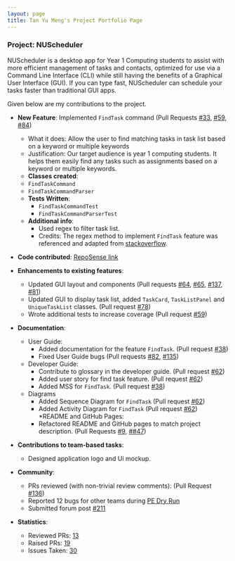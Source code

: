 ```yaml
---
layout: page
title: Tan Yu Meng's Project Portfolio Page
---
```

### Project: NUScheduler
NUScheduler is a desktop app for Year 1 Computing students to assist with more efficient management of tasks and contacts,
optimized for use via a Command Line Interface (CLI) while still having the benefits of a Graphical User Interface (GUI).
If you can type fast, NUScheduler can schedule your tasks faster than traditional GUI apps.

Given below are my contributions to the project.

* **New Feature**: Implemented `FindTask` command (Pull Requests [#33](https://github.com/AY2122S2-CS2103-F11-4/tp/pull/33), [#59](https://github.com/AY2122S2-CS2103-F11-4/tp/pull/59), [#84](https://github.com/AY2122S2-CS2103-F11-4/tp/pull/84))
    * What it does: Allow the user to find matching tasks in task list based on a keyword or multiple keywords
    * Justification: Our target audience is year 1 computing students. It helps them easily find any tasks such as assignments based on a keyword or multiple keywords. 
    * **Classes created**:
    * `FindTaskCommand`
    * `FindTaskCommandParser`
    * **Tests Written**:
      * `FindTaskCommandTest`
      * `FindTaskCommandParserTest`
    * **Additional info**:
      * Used regex to filter task list.
      * Credits: The regex method to implement `FindTask` feature was referenced and adapted from [stackoverflow](https://stackoverflow.com/questions/25483114/regex-to-find-whole-word-in-text-but-case-insensitive).


* **Code contributed**: [RepoSense link](https://nus-cs2103-ay2122s2.github.io/tp-dashboard/?search=yumengtan&sort=groupTitle&sortWithin=title&timeframe=commit&mergegroup=&groupSelect=groupByRepos&breakdown=true&checkedFileTypes=docs~functional-code~test-code~other&since=2022-02-18&tabOpen=false)


* **Enhancements to existing features**:
    * Updated GUI layout and components (Pull requests [#64](https://github.com/AY2122S2-CS2103-F11-4/tp/pull/64), [#65](https://github.com/AY2122S2-CS2103-F11-4/tp/pull/65), [#137](https://github.com/AY2122S2-CS2103-F11-4/tp/pull/137), [#81](https://github.com/AY2122S2-CS2103-F11-4/tp/pull/81))
    * Updated GUI to display task list, added `TaskCard`, `TaskListPanel` and `UniqueTaskList` classes.  (Pull request [#78](https://github.com/AY2122S2-CS2103-F11-4/tp/pull/78))
    * Wrote additional tests to increase coverage (Pull request [#59](https://github.com/AY2122S2-CS2103-F11-4/tp/pull/59))


* **Documentation**:
    * User Guide:
        * Added documentation for the feature `FindTask`. (Pull request [#38](https://github.com/AY2122S2-CS2103-F11-4/tp/pull/38/files))
        * Fixed User Guide bugs (Pull requests [#82](https://github.com/AY2122S2-CS2103-F11-4/tp/pull/82), [#135](https://github.com/AY2122S2-CS2103-F11-4/tp/pull/135))
    * Developer Guide:
        * Contribute to glossary in the developer guide. (Pull request [#62](https://github.com/AY2122S2-CS2103-F11-4/tp/pull/62))
        * Added user story for find task feature. (Pull request [#62](https://github.com/AY2122S2-CS2103-F11-4/tp/pull/62))
        * Added MSS for `FindTask`. (Pull request [#38](https://github.com/AY2122S2-CS2103-F11-4/tp/pull/38/files))
    * Diagrams
      * Added Sequence Diagram for `FindTask` (Pull request [#62](https://github.com/AY2122S2-CS2103-F11-4/tp/pull/62))
      * Added Activity Diagram for `FindTask` (Pull request [#62](https://github.com/AY2122S2-CS2103-F11-4/tp/pull/62))
    *README and GitHub Pages:
      * Refactored README and GitHub pages to match project description. (Pull Requests [#9](https://github.com/AY2122S2-CS2103-F11-4/tp/pull/9), [##47](https://github.com/AY2122S2-CS2103-F11-4/tp/pull/47))


* **Contributions to team-based tasks**:
    * Designed application logo and Ui mockup.


* **Community**:
    * PRs reviewed (with non-trivial review comments): (Pull Request [#136](https://github.com/AY2122S2-CS2103-F11-4/tp/pull/136))
    * Reported 12 bugs for other teams during [PE Dry Run](https://github.com/yumengtan/ped/issues)  
    * Submitted forum post [#211](https://github.com/nus-cs2103-AY2122S2/forum/issues/211)


* **Statistics**:
    * Reviewed PRs: [13](https://github.com/AY2122S2-CS2103-F11-4/tp/pulls?q=is%3Apr+is%3Aclosed+reviewed-by%3A%40me)
    * Raised PRs: [19](https://github.com/AY2122S2-CS2103-F11-4/tp/pulls?q=is%3Apr+is%3Aclosed+author%3Ayumengtan+review%3Aapproved)
    * Issues Taken: [30](https://github.com/AY2122S2-CS2103-F11-4/tp/issues?q=assignee%3Ayumengtan+is%3Aclosed)
    


